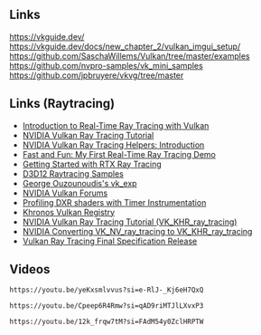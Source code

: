 ## Links
https://vkguide.dev/
https://vkguide.dev/docs/new_chapter_2/vulkan_imgui_setup/
https://github.com/SaschaWillems/Vulkan/tree/master/examples
https://github.com/nvpro-samples/vk_mini_samples
https://github.com/jpbruyere/vkvg/tree/master


## Links (Raytracing)
- [Introduction to Real-Time Ray Tracing with Vulkan](https://devblogs.nvidia.com/vulkan-raytracing)
- [NVIDIA Vulkan Ray Tracing Tutorial](https://developer.nvidia.com/rtx/raytracing/vkray)
- [NVIDIA Vulkan Ray Tracing Helpers: Introduction](https://developer.nvidia.com/rtx/raytracing/vkray_helpers)
- [Fast and Fun: My First Real-Time Ray Tracing Demo](https://devblogs.nvidia.com/my-first-ray-tracing-demo/)
- [Getting Started with RTX Ray Tracing](https://github.com/NVIDIAGameWorks/GettingStartedWithRTXRayTracing)
- [D3D12 Raytracing Samples](https://github.com/Microsoft/DirectX-Graphics-Samples/tree/master/Samples/Desktop/D3D12Raytracing)
- [George Ouzounoudis's vk_exp](https://github.com/georgeouzou/vk_exp)
- [NVIDIA Vulkan Forums](https://devtalk.nvidia.com/default/board/166/vulkan)
- [Profiling DXR shaders with Timer Instrumentation](https://www.reddit.com/r/vulkan/comments/hhyeyj/profiling_dxr_shaders_with_timer_instrumentation/)
- [Khronos Vulkan Registry](https://www.khronos.org/registry/vulkan/)
- [NVIDIA Vulkan Ray Tracing Tutorial (VK_KHR_ray_tracing)](https://github.com/nvpro-samples/vk_raytracing_tutorial_KHR)
- [NVIDIA Converting VK_NV_ray_tracing to VK_KHR_ray_tracing](https://nvpro-samples.github.io/vk_raytracing_tutorial_KHR/NV_to_KHR.md.htm)
- [Vulkan Ray Tracing Final Specification Release](https://www.khronos.org/blog/vulkan-ray-tracing-final-specification-release)
## Videos

```vid 
https://youtu.be/yeKxsmlvvus?si=e-RlJ-_Kj6eH7QxQ 
```

```vid
https://youtu.be/Cpeep6R4Rmw?si=qAD9riMTJlLXvxP3
```

```vid
https://youtu.be/12k_frqw7tM?si=FAdM54y0ZclHRPTW
```
